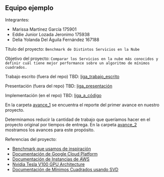 ## Equipo ejemplo

Integrantes:

* Marissa Martínez García 175901
* Eddie Junior Lozada Jeronimo 175938
* Delia Yolanda Del Águila Fernández 167188

Título del proyecto: `Benchmark de Distintos Servicios en la Nube`

Objetivo del proyecto: `Comparar los Servicios en la nube más conocidos y definir cuál tiene mejor performance sobre un algoritmo de mínimos cuadrados.`

Trabajo escrito (fuera del repo) TBD: [liga_trabajo_escrito]()

Presentación (fuera del repo) TBD: [liga_presentación]()

Implementación (en el repo) TBD: [liga_a_código]() 


En la carpeta [avance_1](avance_1) se encuentra el reporte del primer avance en nuestro proyecto. 

Determinamos reducir la cantidad de trabajo que queríamos hacer en el proyecto original por tiempos de entrega. En la carpeta [avance_2](avance_2) mostramos los avances para este propósito.

Referencias del proyecto:

* [Benchmark que usamos de inspiración](https://www.vpsbenchmarks.com/compare/ec2_vs_gce)
* [Documentación de Google Cloud Platform](https://cloud.google.com/tpu/?hl=en)
* [Documentación de Instancias de AWS](https://www.ec2instances.info)
* [Nvidia Tesla V100 GPU Architecture](https://images.nvidia.com/content/volta-architecture/pdf/volta-architecture-whitepaper.pdf) 
* [Documentación de Mínimos Cuadrados usando SVD](http://math.uchicago.edu/~may/REU2012/REUPapers/Lee.pdf)

